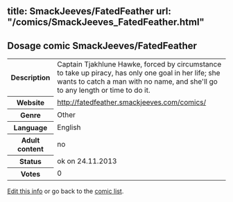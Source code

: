 title: SmackJeeves/FatedFeather
url: "/comics/SmackJeeves_FatedFeather.html"
---
Dosage comic SmackJeeves/FatedFeather
-----------------------------------------

<p id="msg"></p>
<script type="text/javascript">
if (window.location.search === '?edit_info_mail=sent_ok') {
  var elem = document.getElementById("msg");
  elem.innerHTML = 'Edited information sucessfully sent for review, which is usually done daily. Thanks!';
  elem.className = 'ok';
}
</script>
<table class="comicinfo">
<tr>
<th>Description</th><td>Captain Tjakhlune Hawke, forced by circumstance to take up piracy, has only one goal in her life; she wants to catch a man with no name, and she'll go to any length or time to do it.</td>
</tr>
<tr>
<th>Website</th><td><a href="http://fatedfeather.smackjeeves.com/comics/">http://fatedfeather.smackjeeves.com/comics/</a></td>
</tr>
<tr>
<th>Genre</th><td>Other</td>
</tr>
<tr>
<th>Language</th><td>English</td>
</tr>
<tr>
<th>Adult content</th><td>no</td>
</tr>
<tr>
<th>Status</th><td>ok on 24.11.2013</td>
</tr>
<tr>
<th>Votes</th><td>0</td>
</tr>
</table>

[Edit this info](SmackJeeves_FatedFeather_edit.html) or go back to the [comic list](../comic-index.html).
